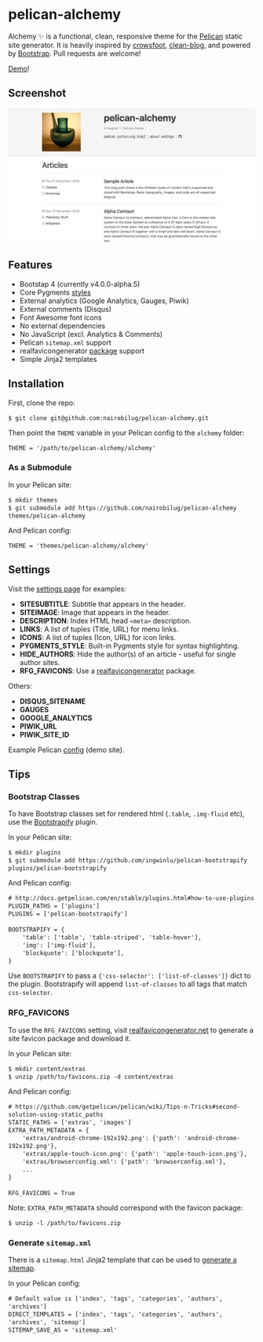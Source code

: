 # pelican-alchemy

Alchemy ✨ is a functional, clean, responsive theme for the [Pelican](http://getpelican.com) static site generator. It is heavily inspired by [crowsfoot](http://github.com/porterjamesj/crowsfoot), [clean-blog](https://github.com/BlackrockDigital/startbootstrap-clean-blog), and powered by [Bootstrap](https://github.com/twbs/bootstrap). Pull requests are welcome!

[Demo](https://nairobilug.github.io/pelican-alchemy/)!

## Screenshot

![Screenshot](screenshot.jpg "Screenshot")

## Features

- Bootstap 4 (currently v4.0.0-alpha.5)
- Core Pygments [styles](http://pygments.org/demo/)
- External analytics (Google Analytics, Gauges, Piwik)
- External comments (Disqus)
- Font Awesome font icons
- No external dependencies
- No JavaScript (excl. Analytics & Comments)
- Pelican `sitemap.xml` support
- realfavicongenerator [package](http://realfavicongenerator.net/blog/new-favicon-package-less-is-more/) support
- Simple Jinja2 templates

## Installation

First, clone the repo:

    $ git clone git@github.com:nairobilug/pelican-alchemy.git

Then point the `THEME` variable in your Pelican config to the `alchemy` folder:

    THEME = '/path/to/pelican-alchemy/alchemy'

### As a Submodule

In your Pelican site:

    $ mkdir themes
    $ git submodule add https://github.com/nairobilug/pelican-alchemy themes/pelican-alchemy

And Pelican config:

    THEME = 'themes/pelican-alchemy/alchemy'

## Settings

Visit the [settings page](https://nairobilug.github.io/pelican-alchemy/pages/settings.html) for examples:

- **SITESUBTITLE**: Subtitle that appears in the header.
- **SITEIMAGE**: Image that appears in the header.
- **DESCRIPTION**: Index HTML head `<meta>` description.
- **LINKS**: A list of tuples (Title, URL) for menu links.
- **ICONS**: A list of tuples (Icon, URL) for icon links.
- **PYGMENTS_STYLE**: Built-in Pygments style for syntax highlighting.
- **HIDE_AUTHORS**: Hide the author(s) of an article - useful for single author sites.
- **RFG_FAVICONS**: Use a [realfavicongenerator](https://realfavicongenerator.net/blog/new-favicon-package-less-is-more/) package.

Others:

- **DISQUS_SITENAME**
- **GAUGES**
- **GOOGLE_ANALYTICS**
- **PIWIK_URL**
- **PIWIK_SITE_ID**

Example Pelican [config](https://github.com/nairobilug/pelican-alchemy/blob/demo/pelicanconf.py) (demo site).

## Tips

### Bootstrap Classes

To have Bootstrap classes set for rendered html (`.table`, `.img-fluid` etc), use the [Bootstrapify](https://github.com/ingwinlu/pelican-bootstrapify) plugin.

In your Pelican site:

    $ mkdir plugins
    $ git submodule add https://github.com/ingwinlu/pelican-bootstrapify plugins/pelican-bootstrapify

And Pelican config:

    # http://docs.getpelican.com/en/stable/plugins.html#how-to-use-plugins
    PLUGIN_PATHS = ['plugins']
    PLUGINS = ['pelican-bootstrapify']

    BOOTSTRAPIFY = {
        'table': ['table', 'table-striped', 'table-hover'],
        'img': ['img-fluid'],
        'blockquote': ['blockquote'],
    }

Use `BOOTSTRAPIFY` to pass a `{'css-selector': ['list-of-classes']}` dict to the plugin. Bootstrapify will append `list-of-classes` to all tags that match `css-selector`.

### RFG_FAVICONS

To use the `RFG_FAVICONS` setting, visit [realfavicongenerator.net](https://realfavicongenerator.net/) to generate a site favicon package and download it.

In your Pelican site:

    $ mkdir content/extras
    $ unzip /path/to/favicons.zip -d content/extras

And Pelican config:

    # https://github.com/getpelican/pelican/wiki/Tips-n-Tricks#second-solution-using-static_paths
    STATIC_PATHS = ['extras', 'images']
    EXTRA_PATH_METADATA = {
        'extras/android-chrome-192x192.png': {'path': 'android-chrome-192x192.png'},
        'extras/apple-touch-icon.png': {'path': 'apple-touch-icon.png'},
        'extras/browserconfig.xml': {'path': 'browserconfig.xml'},
        ...
    }

    RFG_FAVICONS = True

Note: `EXTRA_PATH_METADATA` should correspond with the favicon package:

    $ unzip -l /path/to/favicons.zip

### Generate `sitemap.xml`

There is a `sitemap.html` Jinja2 template that can be used to [generate a sitemap](https://github.com/getpelican/pelican/wiki/Tips-n-Tricks#generate-sitemapxml).

In your Pelican config:

    # Default value is ['index', 'tags', 'categories', 'authors', 'archives']
    DIRECT_TEMPLATES = ['index', 'tags', 'categories', 'authors', 'archives', 'sitemap']
    SITEMAP_SAVE_AS = 'sitemap.xml'

